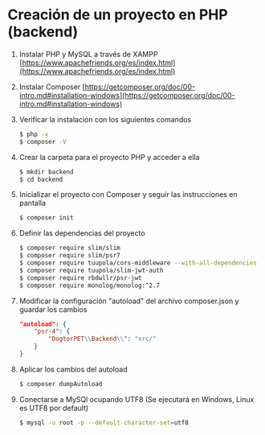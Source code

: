 # Creación de un proyecto en PHP (backend)

1. Instalar PHP y MySQL a través de XAMPP [https://www.apachefriends.org/es/index.html](https://www.apachefriends.org/es/index.html)

2. Instalar Composer [https://getcomposer.org/doc/00-intro.md#installation-windows](https://getcomposer.org/doc/00-intro.md#installation-windows)

3. Verificar la instalación con los siguientes comandos

    ```bash
    $ php -v
    $ composer -V
    ```

4. Crear la carpeta para el proyecto PHP y acceder a ella

    ```bash
    $ mkdir backend
    $ cd backend
    ```

5. Inicializar el proyecto con Composer y seguir las instrucciones en pantalla

    ```bash
    $ composer init
    ```

6. Definir las dependencias del proyecto

    ```bash
    $ composer require slim/slim
    $ composer require slim/psr7
    $ composer require tuupola/cors-middleware --with-all-dependencies
    $ composer require tuupola/slim-jwt-auth
    $ composer require rbdwllr/psr-jwt
    $ composer require monolog/monolog:^2.7

    ```

7. Modificar la configuración "autoload" del archivo composer.json y guardar los cambios

    ```json
    "autoload": {
        "psr-4": {
            "DogtorPET\\Backend\\": "src/"
        }
    }
    ```

8. Aplicar los cambios del autoload

    ```bash
    $ composer dumpAutoload
    ```

9. Conectarse a MySQl ocupando UTF8 (Se ejecutará en Windows, Linux es UTF8 por default)

    ```bash
    $ mysql -u root -p --default-character-set=utf8
    ```